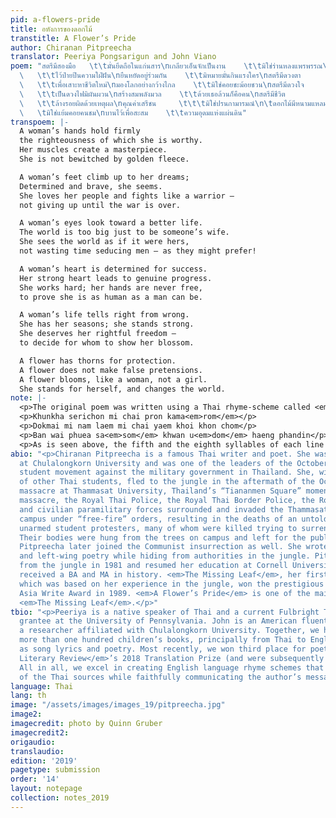 ```yaml
---
pid: a-flowers-pride
title: อหังการของดอกไม้
transtitle: A Flower’s Pride
author: Chiranan Pitpreecha
translator: Peeriya Pongsarigun and John Viano
poem: "สตรีมีสองมือ   \t\tมั่นยึดถือในแก่นสาร\nเกลียวเอ็นจักเป็นงาน    \t\tมิใช่ร่านหลงแพรพรรณ\n\tสตรีมีสองตีน
  \   \t\tไว้ป่ายปีนความใฝ่ฝัน\nยืนหยัดอยู่ร่วมกัน    \t\tมิหมายมั่นกินแรงใคร\nสตรีมีดวงตา
  \   \t\tเพื่อเสาะหาชีวิตใหม่\nมองโลกอย่างกว้างไกล    \t\tมิใช่คอยชะม้อยชวน\nสตรีมีดวงใจ
  \   \t\tเป็นดวงไฟมิผันผวน\nสร้างสมพลังมวล    \t\tด้วยเธอล้วนก็คือคน\nสตรีมีชีวิต
  \   \t\tล้างรอยผิดด้วยเหตุผล\nคุณค่าเสรีชน     \t\t\tมิใช่ปรนกามารมณ์\n\tดอกไม้มีหนามแหลม
  \   \tมิใช่แย้มคอยคนชม\nบานไว้เพื่อสะสม    \t\tความอุดมแห่งแผ่นดิน"
transpoem: |-
  A woman’s hands hold firmly
  the righteousness of which she is worthy.
  Her muscles create a masterpiece.
  She is not bewitched by golden fleece.

  A woman’s feet climb up to her dreams;
  Determined and brave, she seems.
  She loves her people and fights like a warrior —
  not giving up until the war is over.

  A woman’s eyes look toward a better life.
  The world is too big just to be someone’s wife.
  She sees the world as if it were hers,
  not wasting time seducing men — as they might prefer!

  A woman’s heart is determined for success.
  Her strong heart leads to genuine progress.
  She works hard; her hands are never free,
  to prove she is as human as a man can be.

  A woman’s life tells right from wrong.
  She has her seasons; she stands strong.
  She deserves her rightful freedom —
  to decide for whom to show her blossom.

  A flower has thorns for protection.
  A flower does not make false pretensions.
  A flower blooms, like a woman, not a girl.
  She stands for herself, and changes the world.
note: |-
  <p>The original poem was written using a Thai rhyme-scheme called <em>Kapyani 11</em>, in which each line consists of two parts, with the first part containing five syllables and the second containing six — making for eleven syllables per line. Each stanza is made up of two lines and the last syllable of each stanza must rhyme with the last syllable of the first line of the next stanza. It may sound complicated, but <em>Kapyani 11</em> is actually one of the simplest forms of Thai poetry. Below is a further illustration of the <em>Kapyani 11</em> style. Like font effects indicate rhyming syllables.</p> <p>Satri mi chi<b>wit</b> lang roi <b>phit</b> duay het phon</p>
  <p>Khunkha serichon mi chai pron kama<em>rom</em></p>
  <p>Dokmai mi nam laem mi chai yaem khoi khon chom</p>
  <p>Ban wai phuea sa<em>som</em> khwan u<em>dom</em> haeng phandin</p>
  <p>As is seen above, the fifth and the eighth syllables of each line rhyme,\ and the eleventh syllable of the first line of the couplet continues the scheme by rhyming with the fifth syllable of the second line.</p> <p>We chose to translate the poem into couplets because they are simple and easy to read. We kept the use of the pronouns “she” and “her” as in the original, as well as the use of a flower to symbolize women and womanhood. We adapted many of the Thai idioms with devices or constructions of similar semantic and visual value in English, such as “She is not bewitched by golden fleece” or “to decide for whom to show her blossom.” In Thai, the two phrases literally mean “She is not excited by beautiful clothes” and “Not men’s banquet,” respectively. In English, the use of the literal phrases would drastically reduce the intelligibility of the translation while also depriving the reader of the original’s visual intensity. Hence, we endeavored to make the literary imagery as sharp in translation as in the original, while doing our best to preserve the sense of sound and rhythm that gives the poem its full power.</p>
abio: "<p>Chiranan Pitpreecha is a famous Thai writer and poet. She was a student
  at Chulalongkorn University and was one of the leaders of the October 1973 pro-democracy
  student movement against the military government in Thailand. She, with thousands
  of other Thai students, fled to the jungle in the aftermath of the October 6, 1976,
  massacre at Thammasat University, Thailand’s “Tiananmen Square” moment. During the
  massacre, the Royal Thai Police, the Royal Thai Border Police, the Royal Thai Military,
  and civilian paramilitary forces surrounded and invaded the Thammasat University
  campus under “free-fire” orders, resulting in the deaths of an untold number of
  unarmed student protesters, many of whom were killed trying to surrender to authorities.
  Their bodies were hung from the trees on campus and left for the public to deface.
  Pitpreecha later joined the Communist insurrection as well. She wrote a lot of feminist
  and left-wing poetry while hiding from authorities in the jungle. Pitpreecha returned
  from the jungle in 1981 and resumed her education at Cornell University, where she
  received a BA and MA in history. <em>The Missing Leaf</em>, her first book of poetry,
  which was based on her experience in the jungle, won the prestigious South East
  Asia Write Award in 1989. <em>A Flower’s Pride</em> is one of the main poems in
  <em>The Missing Leaf</em>.</p>"
tbio: "<p>Peeriya is a native speaker of Thai and a current Fulbright Teaching Assistant
  grantee at the University of Pennsylvania. John is an American fluent in Thai and
  a researcher affiliated with Chulalongkorn University. Together, we have translated
  more than one hundred children’s books, principally from Thai to English, as well
  as song lyrics and poetry. Most recently, we won third place for poetry in the <em>Bangkok
  Literary Review</em>’s 2018 Translation Prize (and were subsequently published).
  All in all, we excel in creating English language rhyme schemes that echo those
  of the Thai sources while faithfully communicating the author’s message.</p>"
language: Thai
lang: th
image: "/assets/images/images_19/pitpreecha.jpg"
image2: 
imagecredit: photo by Quinn Gruber
imagecredit2: 
origaudio: 
translaudio: 
edition: '2019'
pagetype: submission
order: '14'
layout: notepage
collection: notes_2019
---
```

